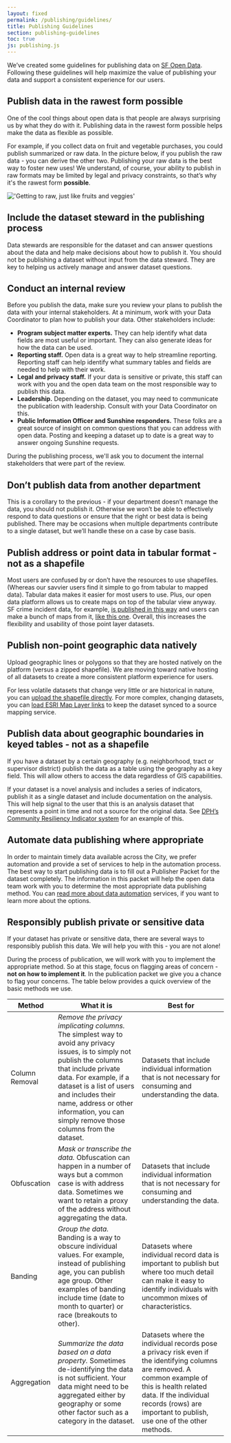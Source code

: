 ```yaml
---
layout: fixed
permalink: /publishing/guidelines/
title: Publishing Guidelines
section: publishing-guidelines
toc: true
js: publishing.js
---
```


We’ve created some guidelines for publishing data on [SF Open Data](https://data.sfgov.org). Following these guidelines will help maximize the value of publishing your data and support a consistent experience for our users.

## Publish data in the rawest form possible
One of the cool things about open data is that people are always surprising us by what they do with it. Publishing data in the rawest form possible helps make the data as flexible as possible.

For example, if you collect data on fruit and vegetable purchases, you could publish summarized or raw data. In the picture below, if you publish the raw data - you can derive the other two. Publishing your raw data is the best way to foster new uses! We understand, of course, your ability to publish in raw formats may be limited by legal and privacy constraints, so that’s why it's the rawest form **possible**.

!['Getting to raw, just like fruits and veggies']({{site.baseurl}}/assets/img/publishing/fruits_veggies.png)

## Include the dataset steward in the publishing process
Data stewards are responsible for the dataset and can answer questions about the data and help make decisions about how to publish it. You should not be publishing a dataset without input from the data steward. They are key to helping us actively manage and answer dataset questions. 

## Conduct an internal review
Before you publish the data, make sure you review your plans to publish the data with your internal stakeholders. At a minimum, work with your Data Coordinator to plan how to publish your data. Other stakeholders include:

 - **Program subject matter experts.** They can help identify what data fields are most useful or important. They can also generate ideas for how the data can be used.
 - **Reporting staff.** Open data is a great way to help streamline reporting. Reporting staff can help identify what summary tables and fields are needed to help with their work.
 - **Legal and privacy staff.** If your data is sensitive or private, this staff can work with you and the open data team on the most responsible way to publish this data.
 - **Leadership.** Depending on the dataset, you may need to communicate the publication with leadership. Consult with your Data Coordinator on this.
 - **Public Information Officer and Sunshine responders.** These folks are a great source of insight on common questions that you can address with open data. Posting and keeping a dataset up to date is a great way to answer ongoing Sunshine requests.

During the publishing process, we'll ask you to document the internal stakeholders that were part of the review.

## Don’t publish data from another department
This is a corollary to the previous - if your department doesn’t manage the data, you should not publish it. Otherwise we won’t be able to effectively respond to data questions or ensure that the right or best data is being published. There may be occasions when multiple departments contribute to a single dataset, but we’ll handle these on a case by case basis.

## Publish address or point data in tabular format - not as a shapefile
Most users are confused by or don’t have the resources to use shapefiles. (Whereas our savvier users find it simple to go from tabular to mapped data). Tabular data makes it easier for most users to use. Plus, our open data platform allows us to create maps on top of the tabular view anyway. SF crime incident data, for example, [is published in this way](https://data.sfgov.org/Public-Safety/SFPD-Incidents-from-1-January-2014/tmnf-yvry) and users can make a bunch of maps from it, [like this one](https://data.sfgov.org/Public-Safety/West-Portal-Area/yani-faij). Overall, this increases the flexibility and usability of those point layer datasets.

## Publish non-point geographic data natively
Upload geographic lines or polygons so that they are hosted natively on the platform (versus a zipped shapefile). We are moving toward native hosting of all datasets to create a more consistent platform experience for users.

For less volatile datasets that change very little or are historical in nature, you can [upload the shapefile directly](https://support.socrata.com/hc/en-us/articles/202950488-Host-geospatial-files-using-Socrata-Mondara). For more complex, changing datasets, you can [load ESRI Map Layer links](https://support.socrata.com/hc/en-us/articles/202950498-Connect-an-ESRI-map-layer) to keep the dataset synced to a source mapping service.

## Publish data about geographic boundaries in keyed tables - not as a shapefile
If you have a dataset by a certain geography (e.g. neighborhood, tract or supervisor district) publish the data as a table using the geography as a key field. This will allow others to access the data regardless of GIS capabilities.

If your dataset is a novel analysis and includes a series of indicators, publish it as a single dataset and include documentation on the analysis. This will help signal to the user that this is an analysis dataset that represents a point in time and not a source for the original data. See [DPH’s Community Resiliency Indicator system](https://www.google.com/url?q=https://data.sfgov.org/Health-and-Social-Services/Community-Resiliency-Indicator-System/banc-xdvr) for an example of this.

## Automate data publishing where appropriate
In order to maintain timely data available across the City, we prefer automation and provide a set of services to help in the automation process. The best way to start publishing data is to fill out a Publisher Packet for the dataset completely. The information in this packet will help the open data team work with you to determine the most appropriate data publishing method. You can [read more about data automation]({{site.baseurl}}/publishing/automation) services, if you want to learn more about the options.

## Responsibly publish private or sensitive data
If your dataset has private or sensitive data, there are several ways to responsibly publish this data. We will help you with this - you are not alone!

During the process of publication, we will work with you to implement the appropriate method. So at this stage, focus on flagging areas of concern - **not on how to implement it**. In the publication packet we give you a chance to flag your concerns. The table below provides a quick overview of the basic methods we use.

| Method | What it is | Best for |
| ------------- |-------------| -----|
| Column Removal | *Remove the privacy implicating columns.* The simplest way to avoid any privacy issues, is to simply not publish the columns that include private data. For example, if a dataset is a list of users and includes their name, address or other information, you can simply remove those columns from the dataset.| Datasets that include individual information that is not necessary for consuming and understanding the data.|
| Obfuscation | *Mask or transcribe the data.* Obfuscation can happen in a number of ways but a common case is with address data. Sometimes we want to retain a proxy of the address without aggregating the data. | Datasets that include individual information that is not necessary for consuming and understanding the data. |
| Banding | *Group the data.* Banding is a way to obscure individual values. For example, instead of publishing age, you can publish age group. Other examples of banding include time (date to month to quarter) or race (breakouts to other). | Datasets where individual record data is important to publish but where too much detail can make it easy to identify individuals with uncommon mixes of characteristics. |
| Aggregation | *Summarize the data based on a data property.* Sometimes de-identifying the data is not sufficient. Your data might need to be aggregated either by geography or some other factor such as a category in the dataset. | Datasets where the individual records pose a privacy risk even if the identifying columns are removed. A common example of this is health related data. If the individual records (rows) are important to publish, use one of the other methods. |
